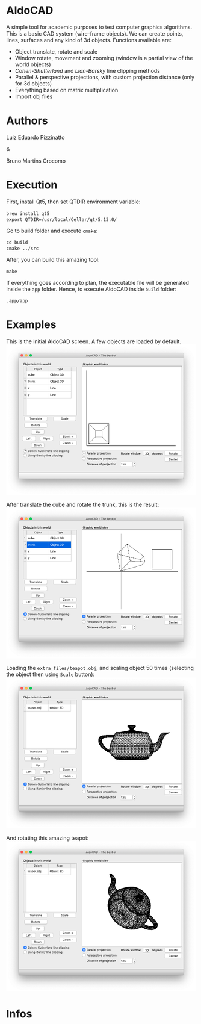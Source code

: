 # AldoCAD
A simple tool for academic purposes to test computer graphics algorithms. This is a basic CAD system (wire-frame objects).
We can create points, lines, surfaces and any kind of 3d objects. Functions available are:
* Object translate, rotate and scale
* Window rotate, movement and zooming (window is a partial view of the world objects)
* _Cohen-Shutterland_ and _Lian-Barsky_ line clipping methods
* Parallel & perspective projections, with custom projection distance (only for 3d objects)
* Everything based on matrix multiplication
* Import obj files

# Authors
Luiz Eduardo Pizzinatto

&

Bruno Martins Crocomo

# Execution
First, install Qt5, then set QTDIR environment variable:
```
brew install qt5
export QTDIR=/usr/local/Cellar/qt/5.13.0/
```

Go to build folder and execute `cmake`:
```
cd build
cmake ../src
```

After, you can build this amazing tool:
```
make
```

If everything goes according to plan, the executable file will be generated inside the `app` folder. Hence, to execute AldoCAD inside `build` folder:
```
.app/app
```

# Examples
This is the initial AldoCAD screen. A few objects are loaded by default.
![system basics](/img/basic.png)

After translate the cube and rotate the trunk, this is the result:
![system functions](/img/rotated_translated.png)

Loading the `extra_files/teapot.obj`, and scaling object 50 times (selecting the object then using `Scale` button):
![teapot](/img/teapot.png)

And rotating this amazing teapot:
![teapot rotated](/img/teapot_rotated.png)

# Infos
